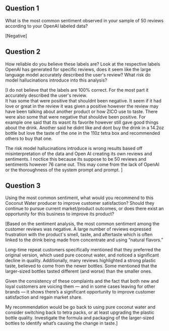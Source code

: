 ## Question 1

What is the most common sentiment observed in your sample of 50 reviews according to your OpenAI labeled data?

[Negative]

## Question 2

How reliable do you believe these labels are? Look at the respective labels OpenAI has generated for specific reviews, does it seem like the large language model accurately described the user's review? What risk do model hallucinations introduce into this analysis?

[I do not believe that the labels are 100% correct. For the most part it accurately described the user's review.  
It has some that were positive that shouldnt been negative. It seem if it had love or great in the review it was given a positive however the review may have been talking about another product or how ZICO use to taste. There were also some that were negative that shouldve been positive. For example one said that its wasnt its favorite however still gave good things about the drink. Another said he didnt like and dont buy the drink in a 14.2oz bottle but love the taste of the one in the 110z tetra box and recommended others to buy that one.

The risk model hallucinations introduce is wrong results based off misinterpretation of the data and Open AI creating its own reviews and sentiments. I noctice this because its suppose to be 50 reviews and sentiments however 76 came out. This may come from the lack of OpenAI or the thoroughness of the system prompt and prompt. ]

## Question 3

Using the most common sentiment, what would you recommend to this Coconut Water producer to improve customer satisfaction? Should they continue to pursue current market/product outcomes, or does there exist an opportunity for this business to improve its product?

[Based on the sentiment analysis, the most common sentiment among the customer reviews was negative. A large number of reviews expressed frustration with the product's smell, taste, and aftertaste which is often linked to the drink being made from concentrate and using “natural flavors.”

Long-time repeat customers specifically mentioned that they preferred the original version, which used pure coconut water, and noticed a significant decline in quality. Additionally, many reviews highlighted a strong plastic taste, believed to come from the newer bottles. Some mentioned that the larger-sized bottles tasted different (and worse) than the smaller ones.

Given the consistency of these complaints and the fact that both new and loyal customers are voicing them — and in some cases leaving for other brands — it shows there’s a significant opportunity to improve customer satisfaction and regain market share.

My recommendation would be go back to using pure coconut water and consider switching back to tetra packs, or at least upgrading the plastic bottle quality. Investigate the formula and packaging of the larger-sized bottles to identify what’s causing the change in taste.]
